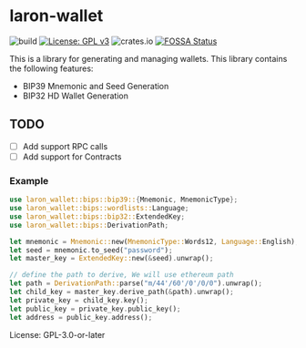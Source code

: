 # laron-wallet

![build](https://github.com/laron-tech/wallet/actions/workflows/rust.yml/badge.svg)
[![License: GPL v3](https://img.shields.io/badge/License-GPLv3-blue.svg)](https://www.gnu.org/licenses/gpl-3.0)
![crates.io](https://img.shields.io/crates/v/laron-wallet.svg)
[![FOSSA Status](https://app.fossa.com/api/projects/git%2Bgithub.com%2Fcuriousdev04%2Fwallet.svg?type=shield)](https://app.fossa.com/projects/git%2Bgithub.com%2Fcuriousdev04%2Fwallet?ref=badge_shield)

This is a library for generating and managing wallets. This library contains
the following features:
- BIP39 Mnemonic and Seed Generation
- BIP32 HD Wallet Generation

## TODO
- [ ] Add support RPC calls
- [ ] Add support for Contracts

### Example
```rust
use laron_wallet::bips::bip39::{Mnemonic, MnemonicType};
use laron_wallet::bips::wordlists::Language;
use laron_wallet::bips::bip32::ExtendedKey;
use laron_wallet::bips::DerivationPath;

let mnemonic = Mnemonic::new(MnemonicType::Words12, Language::English);
let seed = mnemonic.to_seed("password");
let master_key = ExtendedKey::new(&seed).unwrap();

// define the path to derive, We will use ethereum path
let path = DerivationPath::parse("m/44'/60'/0'/0/0").unwrap();
let child_key = master_key.derive_path(&path).unwrap();
let private_key = child_key.key();
let public_key = private_key.public_key();
let address = public_key.address();
```

License: GPL-3.0-or-later
